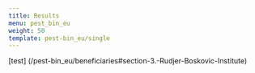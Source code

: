 ```yaml
---
title: Results
menu: pest_bin_eu
weight: 50
template: pest-bin_eu/single
---
```

[test] (/pest-bin_eu/beneficiaries#section-3.-Rudjer-Boskovic-Institute)